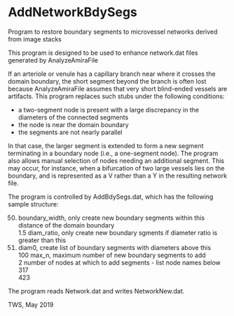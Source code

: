 # AddNetworkBdySegs

Program to restore boundary segments to microvessel networks derived from image stacks

This program is designed to be used to enhance network.dat files generated by AnalyzeAmiraFile

If an arteriole or venule has a capillary branch near where it crosses the domain boundary, the short segment beyond the branch is often lost because AnalyzeAmiraFile assumes that very short blind-ended vessels are artifacts. This program replaces such stubs under the following conditions:
- a two-segment node is present with a large discrepancy in the diameters of the connected segments
- the node is near the domain boundary
- the segments are not nearly parallel

In that case, the larger segment is extended to form a new segment terminating in a boundary node (i.e., a one-segment node). The program also allows manual selection of nodes needing an additional segment. This may occur, for instance, when a bifurcation of two large vessels lies on the boundary, and is represented as a V rather than a Y in the resulting network file.

The program is controlled by AddBdySegs.dat, which has the following sample structure:
 
50. boundary_width, only create new boundary segments within this distance of the domain boundary  
1.5 diam_ratio, only create new boundary sgments if diameter ratio is greater than this  
15. diam0, create list of boundary segments with diameters above this  
100	max_n, maximum number of new boundary segments to add  
2  number of nodes at which to add segments - list node names below  
317  
423  

The program reads Network.dat and writes NetworkNew.dat.

TWS, May 2019